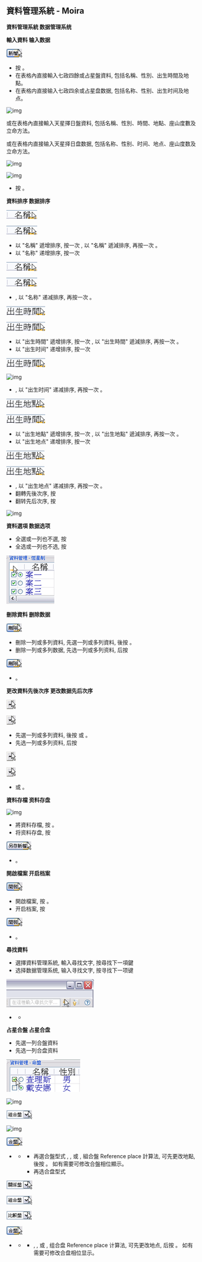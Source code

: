 ## 資料管理系統 - Moira

**資料管理系統  数据管理系统**

**輸入資料  输入数据**

![img](../../../saved_images/zjlXox1bUFdcrd8AeZKUaMbd-GqNWcRz78khnlXpIKOvbtm2g_1o-LBZWl-1ncb_vHCMG9_LsV-nnro6nR9TqGYxP4tFKmTvm3amTssukl0=w1280)

- 按 。
- 在表格內直接輸入七政四餘或占星盤資料, 包括名稱、性別、出生時間及地點。
- 在表格内直接输入七政四余或占星盘数据, 包括名称、性别、出生时间及地点。

![img](https://lh4.googleusercontent.com/mY3Tg7WnS9g-7Xk_AjEwnuK_9YozVfh5UlANGu1MHK3dzA9VtAjU7ByZv86eLvQBqABTfzGVTk_9Td52vWgEEqeFe1V2cz9ZBGH3eE8fNr4=w1280)

或在表格內直接輸入天星擇日盤資料, 包括名稱、性別、時間、地點、座山度數及立命方法。

或在表格内直接输入天星择日盘数据, 包括名称、性别、时间、地点、座山度数及立命方法。

![img](https://lh4.googleusercontent.com/eNUnuUAcVHMzIolSnzOXr6BEoAzPYjXC-alK68JVnra5DQTyMSvp8Z1ynm28nyf1o7N8ylbTMjaDVoP_WxfyPl7vavOGOk9yP5YLoxbLSAI=w1280)

![img](https://lh4.googleusercontent.com/d-k1oGEhAxX5j8Nx5CerXAgr9LL-QbYuP60QlFyNcjR0RVuQ8ffd-194rKruoeU00zwHQcHOGxueMd6ie-egy0biGQSKvRHAHzL3ql04iR4=w1280)

- 按 。

**資料排序  数据排序**

![img](../../../saved_images/Ko8vD6HchGPj7vuPxpsT2DGcaREBhtcHfZNNuTYJRrjqNdU3caqJ70C4_93O5nuJ=w1280)

![img](../../../saved_images/k388oe1XG9Z5u2t6PVcgRwFqYJHRPi62T_ddivV2-3EvoREkehQgTpju1gwG9ZAW=w1280)

- 以 "名稱" 遞增排序, 按一次 , 以 "名稱" 遞減排序, 再按一次 。
- 以 "名称" 递增排序, 按一次 

![img](../../../saved_images/JA4IfYJuIzy1_V0jGQdWfHes4QLGhKn9MIOXNqGJn445ISUXEDSBdrrWeW8Lef1z=w1280)

![img](../../../saved_images/O0Jtupt3_6SSsZzpBLgtcNIEAjlbKi28aDxyIH7WChCqighfFVpgF9-fQYVJS8qQ=w1280)

- , 以 "名称" 递减排序, 再按一次 。

![img](../../../saved_images/3EuAAsUKuhoTapX-5qtafxt-ojNM_AdiESnHlBU5HntRU217sh8lURouIr85ETFQ=w1280)

![img](../../../saved_images/dxYPcmHBCyHdXx843tlGwYRyjzl9sSda38EBofN9EJedfAsZ0HpGKQzJS6yNjxlH=w1280)

- 以 "出生時間" 遞增排序, 按一次 , 以 "出生時間" 遞減排序, 再按一次 。
- 以 "出生时间" 递增排序, 按一次 

![img](../../../saved_images/ygiphOraPrOKhJZbg003reJmG_uiNxik8Z38ZhYN4_NFyE2vE8fvF8rBn6-FBioz=w1280)

![img](https://lh4.googleusercontent.com/KBqVw-D0JsIWWjj06fIpF0aD0QUI6aY1xkB36aNn3Wuzt1bqur7bgwmKwd144r9_=w1280)

- , 以 "出生时间" 递减排序, 再按一次 。

![img](../../../saved_images/lDRsMeYJUdqTG00aeuX7k2agjjbLiryJNIsUAneDqgKtQ1Mn9_UjTLyF93xKRAIvTi635JYkUIc2l2WbJnYnrnqSZ7ycBupUlx-Uc08X36g=w1280)

![img](../../../saved_images/1vv7LcoXNaomiWQBTCgUBZ29dbzcuffT1XrkVOJOStouLhYYb_H7VnDlf-UvNrLx=w1280)

- 以 "出生地點" 遞增排序, 按一次 , 以 "出生地點" 遞減排序, 再按一次 。
- 以 "出生地点" 递增排序, 按一次 

![img](../../../saved_images/Wv6VnjThf4OQlQoMsD9xkDoJqjY2sYvKIxyqMLB1gUuiqtTBygTpI_kJPV93Cu4l9yWcGPE50Y9hqxtO_Q6ARw_l0yJIpVtf7o4xlfinxXI=w1280)

![img](../../../saved_images/uFgnTGSw_9Y3L6WpTVhXEOwcFMTDMwHnl2OhCYLCXBjl32r6Fs2npm6Ui_o2bPQSPZmJJqmDwGaoly1oWO9vRdiQ2uTC3_llfZwitFGWzys=w1280)

- , 以 "出生地点" 递减排序, 再按一次 。
- 翻轉先後次序, 按
- 翻转先后次序, 按

![img](https://lh4.googleusercontent.com/2baVjgfiKeRZnV1i0OiIMCasIznjbfYKew-OoW8eL1Lt-HfFVqn1Fh6zqZAtIbzVDN0rPGvqUWVAZN0tywoIJ4xVShcFRLBQrarxR9eCsow=w1280)

**資料選項  数据选项**

- 全選或一列也不選, 按
- 全选或一列也不选, 按

![img](../../../saved_images/zcH-bmcAT0yVoFNb55ftIVfm_v7K4t20Gzc-Bnagsdonpe5B9GXqyFA-SDoPfAZ2AKEo1CAuYPiYuJ9O8G8u9XN0TcGrISCsATIVamjI6Yg=w1280)

**刪除資料  删除数据**

![img](../../../saved_images/nsHS4Of31cDKRSMdTP9-GMKXxFN0SSxjckBmvP7xvM2J2XyraGGhPVdAvSfqCZyW3z1tAESwOGSiZCcdn38BtWO8HOv2NkJaN05DYauPzIk=w1280)

- 刪除一列或多列資料, 先選一列或多列資料, 後按 。
- 删除一列或多列数据, 先选一列或多列资料, 后按 

![img](../../../saved_images/n-Ii0icelhrIHGqbAcC-Pt0ExKEeGKXiYA107hXQNau0jv_KA8yf-Pitsj83qOe2NJM3xfWywnKByvKQybYZaHutpvq0Ha-H5rY1EM_LJGg=w1280)

- 。

**更改資料先後次序  更改数据先后次序**

![img](../../../saved_images/W390Wny6AsoEzMDFhfKwaTecaE6S_lARJmq1atFRF2O8ZqUecVGqtqppuRA9jnnE=w1280)

![img](../../../saved_images/MGHVfWIAr3lkatBLooHWE-lM-IncQmdXUMZRWiCvunKhcdwsSE_KgzMNvtfHihZY=w1280)

- 先選一列或多列資料, 後按  或 。
- 先选一列或多列资料, 后按 

![img](../../../saved_images/kHfl5N486sXL_wfVcO3TNj1BzJpLtHaPMuHqJsT4-D6CIfEFHO1Q9gdQPiDhj9mU=w1280)

![img](../../../saved_images/D_UCctevoybcvzoAZpD8LVtyzBPKePJAoPmWnHNgkaIxOmwFHtiXACAOo2OXloLA=w1280)

-  或 。

**資料存檔  资料存盘**

![img](https://lh4.googleusercontent.com/hMWzdY1ZRmGZourEF0BPVd4Y4UbtbiYuzH6qN26BV5ksn30ixzmHGBHBaxaOKQytPIZokG3_GO2Bmmvc9EQXDFBvvRhu76EnoM47bplY4v8=w1280)

- 將資料存檔, 按 。
- 将资料存盘, 按 

![img](../../../saved_images/x2OHuYjithtfXDbW19VEBvedQDBwto8M1L3rQWjPejdzLgVG8ty8Ym6vdqNF17HjnfxW6GqpX9K0wACrjX4-9UJxXA0Zh3kQda1Se1437z8=w1280)

- 。

**開啟檔案  开启档案**

![img](../../../saved_images/OL4o7bMFQ__tPslBjZC5IcxM9tRcmgMuJvCSKDt4IlJoA8W40gBBxEyU7PWUfoH2_7mQQPpT5k7lKJx9tRBcPrZZQzl8kUd4xAHMhrjAo1s=w1280)

- 開啟檔案, 按 。
- 开启档案, 按 

![img](../../../saved_images/gAmk-AWTMLww4SkEHfXnOXONG4PQoXXY2BHEeHN614YpxE8UFiH_1vS5cHSCZ8RTQCqBHvzkh8ZI__thuqKlttEOYHzOGA4JWq1nYIajSeA=w1280)

- 。

**尋找資料**

- 選擇資料管理系統, 輸入尋找文字, 按尋找下一項鍵
- 选择数据管理系统, 输入寻找文字, 按寻找下一项键

![img](../../../saved_images/LE3b-rs6vZXaq8Vm5acVb8zppLW6DZLIcFQ1svhqNP53c3u2RixBG3SRFmszwpnFwTPb8GDvpoWXoRzsxMOgUzMGFo2YO3F2lCrw9dTyswk=w1280)

- -  

**占星合盤  占星合盘**

- 先選一列合盤資料
- 先选一列合盘资料

![img](../../../saved_images/5XBGv1p8hAypAQUOwM-K9TU1CjEdtscPHZRF4E9og4WHKxLO43bEfv0rVFbeOIZra1wkI9ZEjJI61OPxkq6Wn8eGfiPxdOEHrLOzC3Fi2_M=w1280)

![img](https://lh4.googleusercontent.com/IItbmVGOVnAmWya9zwgSjNZPWhjcosVIt2xNJFYqkwSznrGMA8QJAVAEtl_mUW7U4Vl03SFdhsaT8iMXHu7LdZ4xw4U9edTCtlDBENM0lqg=w1280)

![img](../../../saved_images/G9CrJxU7SFQf8Z5NKwWob0JI2dULcjJwVKCgTsO1owUnq9vDhjyeeTNgcg0IuhZ3Qj_9F_jKfmC69gkfafFpxuRTiQwEqPIiuU1N3_2rqpk=w1280)

![img](https://lh4.googleusercontent.com/IU3Ou0tLvPipgEkgiOKDG_6oIcLshv1-lYCST8we7DwGbbnzenecOGVIjcRh3B1fJCvRn-AAforSwNHf014UZnr5fLROvv_0LUhbX07Lo_g=w1280)

![img](../../../saved_images/O18n0ZMW9qggC4BpF3Ke1nGEm9M7HTNkuDHlj8ryz1ErCHigZRbGZkIQqRW5oiB9xI5yvc0rqxWiB4JQOKRzREZkKYBiXb_Wl2bPVVSLbKA=w1280)

- - - 再選合盤型式 , , 或 , 組合盤 Reference place 計算法, 可先更改地點, 後按 。 如有需要可修改合盤相位顯示。
    - 再选合盘型式 

![img](../../../saved_images/r7eN3_EKGbS5cuLdknz7qmUwffAgsMYsRsrIUtOyIaWMLYDQzWLzUQIMKXDmzXM8qpd8Il5iS5kG0YNKiUJmBGRRvbm2A0J-4wwj7ZHQ0rY=w1280)

![img](../../../saved_images/qzrt1rlGh2IjebqyVoyicMSUwuOMAUvPHCmAXVptjCes1L2DuB5O0xOqbxD7ecn7AqA-RydXeLFHfG9C_TPI_oCFXtH7zoTd371q-7Z0UEo=w1280)

![img](../../../saved_images/ItQoSNhAa_qgDUxuLcNX6NgENps7CI1vmcA1PA-P1cPpc090lN98QWgeuUaBINysUujMv_EcgEsR8276ENwfCnjgaa2oeSJsz71kpBBnJjw=w1280)

![img](../../../saved_images/lNvrxle8_dkizdGMbhsRAc4wNKHxIRN3y8x58hhNDqOBtJDMI63SwoqEvhJIKPxpFnalSJYhvW2sa2GHY_myJfydi2Fs_6NLxWSLuT3ICkw=w1280)

- - - , , 或 , 组合盘 Reference place 计算法, 可先更改地点, 后按 。 如有需要可修改合盘相位显示。